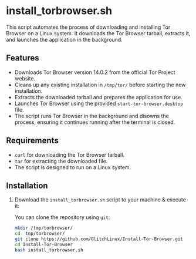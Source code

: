 # install_torbrowser.sh

This script automates the process of downloading and installing Tor Browser on a Linux system. It downloads the Tor Browser tarball, extracts it, and launches the application in the background.

## Features

- Downloads Tor Browser version 14.0.2 from the official Tor Project website.
- Cleans up any existing installation in `/tmp/tor/` before starting the new installation.
- Extracts the downloaded tarball and prepares the application for use.
- Launches Tor Browser using the provided `start-tor-browser.desktop` file.
- The script runs Tor Browser in the background and disowns the process, ensuring it continues running after the terminal is closed.

## Requirements

- `curl` for downloading the Tor Browser tarball.
- `tar` for extracting the downloaded file.
- The script is designed to run on a Linux system.

## Installation

1. Download the `install_torbrowser.sh` script to your machine & execute it:

   You can clone the repository using `git`:

   ```bash
   mkdir /tmp/torbrowser/
   cd  tmp/torbrowser/
   git clone https://github.com/GlitchLinux/Install-Tor-Browser.git
   cd Install-Tor-Browser
   bash install_torbrowser.sh
